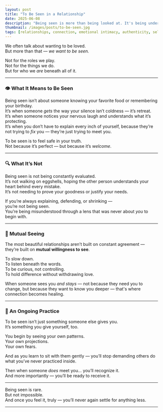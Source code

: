 ```yaml
---
layout: post
title: "To Be Seen in a Relationship"
date: 2025-06-08
description: "Being seen is more than being looked at. It's being understood, felt, and accepted — even in the parts of ourselves we've learned to hide."
thumbnail: /images/posts/to-be-seen.jpg
tags: [relationships, connection, emotional intimacy, authenticity, self-worth]
---
```


We often talk about wanting to be loved.  
But more than that — *we want to be seen.*

Not for the roles we play.  
Not for the things we do.  
But for who we *are* beneath all of it.

---

### 👁 What It Means to Be Seen

Being seen isn’t about someone knowing your favorite food or remembering your birthday.  
It’s when someone *gets* the way your silence isn’t coldness — it’s retreat.  
It’s when someone notices your nervous laugh and understands what it’s protecting.  
It’s when you don’t have to explain every inch of yourself, because they’re not trying to *fix* you — they’re just trying to meet you.

To be seen is to feel safe in your truth.  
Not because it’s perfect — but because it’s *welcome*.

---

### 🔍 What It’s Not

Being seen is not being constantly evaluated.  
It’s not walking on eggshells, hoping the other person understands your heart behind every mistake.  
It’s not needing to prove your goodness or justify your needs.

If you’re always explaining, defending, or shrinking —  
you’re not being seen.  
You’re being misunderstood through a lens that was never about *you* to begin with.

---

### 🤝 Mutual Seeing

The most beautiful relationships aren’t built on constant agreement — they’re built on **mutual willingness to see**.

To slow down.  
To listen beneath the words.  
To be curious, not controlling.  
To hold difference without withdrawing love.

When someone sees you *and stays* — not because they need you to change, but because they want to know you deeper — that's where connection becomes healing.

---

### 🌱 An Ongoing Practice

To be seen isn’t just something someone else gives you.  
It’s something you give yourself, too.

You begin by seeing your own patterns.  
Your own projections.  
Your own fears.

And as you learn to sit with them gently — you’ll stop demanding others do what you’ve never practiced inside.

Then when someone *does* meet you… you’ll recognize it.  
And more importantly — you’ll be ready to receive it.

---

Being seen is rare.  
But not impossible.  
And once you feel it, truly — you’ll never again settle for anything less.


---